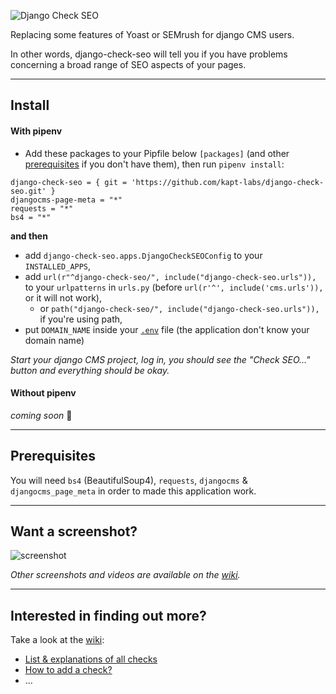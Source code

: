 ![Django Check SEO](https://user-images.githubusercontent.com/45763865/69130297-8def1800-0ab0-11ea-8e3f-973e0f97a080.png)

Replacing some features of Yoast or SEMrush for django CMS users.

In other words, django-check-seo will tell you if you have problems concerning a broad range of SEO aspects of your pages.

----

## Install

#### With pipenv

 * Add these packages to your Pipfile below `[packages]` (and other [prerequisites](#prerequisites) if you don't have them), then run `pipenv install`:

  ```
  django-check-seo = { git = 'https://github.com/kapt-labs/django-check-seo.git' }
  djangocms-page-meta = "*"
  requests = "*"
  bs4 = "*"
  ```

**and then**

 * add `django-check-seo.apps.DjangoCheckSEOConfig` to your `INSTALLED_APPS`,
 * add `url(r"^django-check-seo/", include("django-check-seo.urls")),` to your `urlpatterns` in `urls.py` (before `url(r'^', include('cms.urls')),` or it will not work),
   * or `path("django-check-seo/", include("django-check-seo.urls")),` if you're using path,
 * put `DOMAIN_NAME` inside your [`.env`](https://gist.github.com/corentinbettiol/f1e4b6630b7ae9afe2f9023b2185f3db#file-env) file (the application don't know your domain name)

*Start your django CMS project, log in, you should see the "Check SEO..." button and everything should be okay.*

#### Without pipenv

*coming soon* 📝

----

## Prerequisites

You will need `bs4` (BeautifulSoup4), `requests`, `djangocms` & `djangocms_page_meta` in order to made this application work.

----

## Want a screenshot?

![screenshot](https://user-images.githubusercontent.com/45763865/69637530-180f2180-1059-11ea-9d90-53ecf3b6c53b.png)

*Other screenshots and videos are available on the [wiki](https://github.com/kapt-labs/django-check-seo/wiki/Medias).*

----

## Interested in finding out more?

Take a look at the [wiki](https://github.com/kapt-labs/django-check-seo/wiki/):

 * [List & explanations of all checks](https://github.com/kapt-labs/django-check-seo/wiki/Description-of-the-checks)
 * [How to add a check?](https://github.com/kapt-labs/django-check-seo/wiki/How-to-add-a-check%3F)
 * ...
